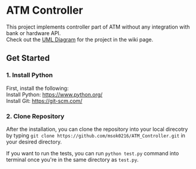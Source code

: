 # ATM Controller
This project implements controller part of ATM without any integration with bank or hardware API.<br/>
Check out the [UML Diagram](https://github.com/msok0216/ATM_Controller.wiki.git) for the project in the wiki page.

## Get Started
### 1. Install Python
First, install the following:<br/>
Install Python: https://www.python.org/<br/>
Install Git: https://git-scm.com/

### 2. Clone Repository
After the installation, you can clone the repository into your local direcotry by typing `git clone https://github.com/msok0216/ATM_Controller.git` in your desired directory.

If you want to run the tests, you can run `python test.py` command into terminal once you're in the same directory as `test.py`.
